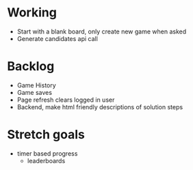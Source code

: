 


# Working
- Start with a blank board, only create new game when asked
- Generate candidates api call


# Backlog
- Game History
- Game saves
- Page refresh clears logged in user
- Backend, make html friendly descriptions of solution steps

# Stretch goals
- timer based progress
  - leaderboards